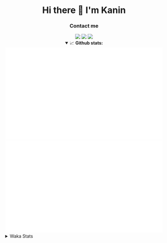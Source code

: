 <div align="center">
 <h1>Hi there 👋 I'm Kanin</h1>
 <h3>Contact me</h3>
 <a href="mailto:im@kanin.dev"><img src="https://img.shields.io/badge/gmail-%23D14836.svg?&style=for-the-badge&logo=gmail&logoColor=white"/></a>
 <a href="https://twitter.com/KaninDev"><img src="https://img.shields.io/badge/twitter-%231DA1F2.svg?&style=for-the-badge&logo=twitter&logoColor=white"/></a>
 <a href="https://www.linkedin.com/in/KaninDev"><img src="https://img.shields.io/badge/linkedin-%230077B5.svg?&style=for-the-badge&logo=linkedin&logoColor=white"/></a>
<details open>
  <summary>📈 <b>Github stats:</b></summary>
  <img src="https://github.com/Kanin/Kanin/blob/master/scripts/GitHubStats/generated/overview.svg"/>
  <img src="https://github.com/Kanin/Kanin/blob/master/scripts/GitHubStats/generated/languages.svg"/>
</details>
</div>

<details>
 <summary>Waka Stats</summary>

<!--START_SECTION:waka-->
![Profile Views](http://img.shields.io/badge/Profile%20Views-72-blue)

![Lines of code](https://img.shields.io/badge/From%20Hello%20World%20I%27ve%20Written-785256%20lines%20of%20code-blue)

**🐱 My Github Data** 

> 🏆 261 Contributions in the Year 2020
 > 
> 📦 3.5 kB Used in Github's Storage 
 > 
> 🚫 Not Opted to Hire
 > 
> 📜 17 Public Repositories
 > 
> 🔑 8 Private Repositories 

**I'm an Early 🐤** 

```text
🌞 Morning    92 commits     ███████░░░░░░░░░░░░░░░░░░   28.93% 
🌆 Daytime    108 commits    ████████░░░░░░░░░░░░░░░░░   33.96% 
🌃 Evening    64 commits     █████░░░░░░░░░░░░░░░░░░░░   20.13% 
🌙 Night      54 commits     ████░░░░░░░░░░░░░░░░░░░░░   16.98%

```
📅 **I'm Most Productive on Monday** 

```text
Monday       74 commits     █████░░░░░░░░░░░░░░░░░░░░   23.27% 
Tuesday      36 commits     ██░░░░░░░░░░░░░░░░░░░░░░░   11.32% 
Wednesday    45 commits     ███░░░░░░░░░░░░░░░░░░░░░░   14.15% 
Thursday     27 commits     ██░░░░░░░░░░░░░░░░░░░░░░░   8.49% 
Friday       30 commits     ██░░░░░░░░░░░░░░░░░░░░░░░   9.43% 
Saturday     38 commits     ███░░░░░░░░░░░░░░░░░░░░░░   11.95% 
Sunday       68 commits     █████░░░░░░░░░░░░░░░░░░░░   21.38%

```


📊 **This Week I Spent My Time On** 

```text
⌚︎ Time Zone: America/New_York

💬 Programming Languages: 
SCSS                     5 hrs 12 mins       █████████░░░░░░░░░░░░░░░░   39.07% 
Python                   3 hrs 31 mins       ██████░░░░░░░░░░░░░░░░░░░   26.5% 
virtualenv               1 hr 34 mins        ███░░░░░░░░░░░░░░░░░░░░░░   11.81% 
Markdown                 1 hr 8 mins         ██░░░░░░░░░░░░░░░░░░░░░░░   8.59% 
Other                    1 hr 8 mins         ██░░░░░░░░░░░░░░░░░░░░░░░   8.57%

🔥 Editors: 
PyCharm                  6 hrs 44 mins       ████████████░░░░░░░░░░░░░   50.65% 
IntelliJ                 6 hrs 34 mins       ████████████░░░░░░░░░░░░░   49.35%

🐱‍💻 Projects: 
Kanin                    8 hrs 36 mins       ████████████████░░░░░░░░░   64.63% 
PyPixel                  1 hr 46 mins        ███░░░░░░░░░░░░░░░░░░░░░░   13.27% 
Naila.bot                1 hr 32 mins        ███░░░░░░░░░░░░░░░░░░░░░░   11.62% 
Tests                    52 mins             █░░░░░░░░░░░░░░░░░░░░░░░░   6.55% 
Markdown2PNG             13 mins             ░░░░░░░░░░░░░░░░░░░░░░░░░   1.64%

💻 Operating System: 
Linux                    13 hrs 19 mins      █████████████████████████   100.0%

```

**I Mostly Code in Python** 

```text
Python                   18 repos            ██████████████████░░░░░░░   72.0% 
JavaScript               4 repos             ████░░░░░░░░░░░░░░░░░░░░░   16.0% 
Kotlin                   1 repos             █░░░░░░░░░░░░░░░░░░░░░░░░   4.0% 
HTML                     1 repos             █░░░░░░░░░░░░░░░░░░░░░░░░   4.0% 
Java                     1 repos             █░░░░░░░░░░░░░░░░░░░░░░░░   4.0%

```


**Timeline**

![Chart not found](https://github.com/Kanin/Kanin/blob/master/charts/bar_graph.png) 


<!--END_SECTION:waka-->
</details>
